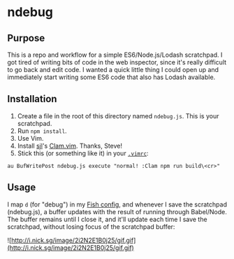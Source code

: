 # ndebug

Purpose
-------

This is a repo and workflow for a simple ES6/Node.js/Lodash scratchpad. I got tired of writing bits of code in the
web inspector, since it's really difficult to go back and edit code. I wanted a quick little thing I could open up
and immediately start writing some ES6 code that also has Lodash available.

Installation
------------

1. Create a file in the root of this directory named `ndebug.js`. This is your scratchpad.
2. Run `npm install`.
3. Use Vim.
4. Install [sjl](https://github.com/sjl/)'s [Clam.vim](https://github.com/sjl/clam.vim). Thanks, Steve!
5. Stick this (or something like it) in your [`.vimrc`](https://github.com/nicksergeant/dotfiles/blob/ac16349a064ad626e37ea4b95c4dac729cf6ed0c/vimrc#L106):

`au BufWritePost ndebug.js execute "normal! :Clam npm run build\<cr>"`

Usage
-----

I map `d` (for "debug") in my [Fish config](https://github.com/nicksergeant/dotfiles/blob/master/config.fish#L148-L150),
and whenever I save the scratchpad (ndebug.js), a buffer updates with the result of running through Babel/Node. The
buffer remains until I close it, and it'll update each time I save the scratchpad, without losing focus of the
scratchpad buffer:

![http://i.nick.sg/image/2i2N2E1B0j25/gif.gif](http://i.nick.sg/image/2i2N2E1B0j25/gif.gif)
